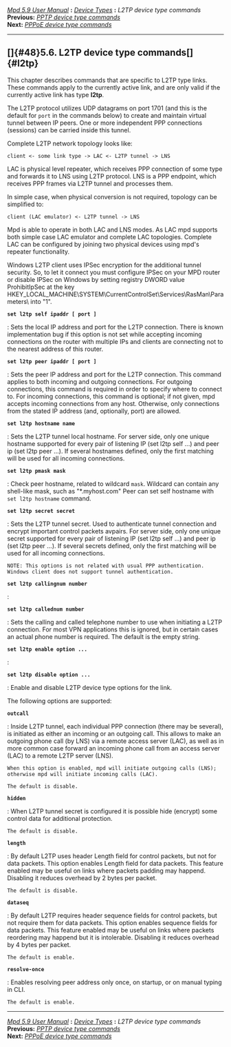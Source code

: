 [*Mpd 5.9 User Manual*](README.md) **:** [*Device Types*](mpd42.md)
**:** *L2TP device type commands*\
**Previous:** [*PPTP device type commands*](mpd47.md)\
**Next:** [*PPPoE device type commands*](mpd49.md)

------------------------------------------------------------------------

## []{#48}5.6. L2TP device type commands[]{#l2tp}

This chapter describes commands that are specific to L2TP type links.
These commands apply to the currently active link, and are only valid if
the currently active link has type **l2tp**.

The L2TP protocol utilizes UDP datagrams on port 1701 (and this is the
default for `port` in the commands below) to create and maintain virtual
tunnel between IP peers. One or more independent PPP connections
(sessions) can be carried inside this tunnel.

Complete L2TP network topology looks like:

    client <- some link type -> LAC <- L2TP tunnel -> LNS

LAC is physical level repeater, which receives PPP connection of some
type and forwards it to LNS using L2TP protocol. LNS is a PPP endpoint,
which receives PPP frames via L2TP tunnel and processes them.

In simple case, when physical conversion is not required, topology can
be simplified to:

    client (LAC emulator) <- L2TP tunnel -> LNS

Mpd is able to operate in both LAC and LNS modes. As LAC mpd supports
both simple case LAC emulator and complete LAC topologies. Complete LAC
can be configured by joining two physical devices using mpd\'s repeater
functionality.

Windows L2TP client uses IPSec encryption for the additional tunnel
security. So, to let it connect you must configure IPSec on your MPD
router or disable IPSec on Windows by setting registry DWORD value
ProhibitIpSec at the key
HKEY_LOCAL_MACHINE\\SYSTEM\\CurrentControlSet\\Services\\RasMan\\Parameters\\
into \"1\".

**`set l2tp self ipaddr [ port ]`**

:   Sets the local IP address and port for the L2TP connection. There is
    known implementation bug if this option is not set while accepting
    incoming connections on the router with multiple IPs and clients are
    connecting not to the nearest address of this router.

**`set l2tp peer ipaddr [ port ]`**

:   Sets the peer IP address and port for the L2TP connection. This
    command applies to both incoming and outgoing connections. For
    outgoing connections, this command is required in order to specify
    where to connect to. For incoming connections, this command is
    optional; if not given, mpd accepts incoming connections from any
    host. Otherwise, only connections from the stated IP address (and,
    optionally, port) are allowed.

**`set l2tp hostname name`**

:   Sets the L2TP tunnel local hostname. For server side, only one
    unique hostname supported for every pair of listening IP (set l2tp
    self \...) and peer ip (set l2tp peer \...). If several hostnames
    defined, only the first matching will be used for all incoming
    connections.

**`set l2tp pmask mask`**

:   Check peer hostname, related to wildcard `mask`. Wildcard can
    contain any shell-like mask, such as \"\*.myhost.com\" Peer can set
    self hostname with `set l2tp hostname` command.

**`set l2tp secret secret`**

:   Sets the L2TP tunnel secret. Used to authenticate tunnel connection
    and encrypt important control packets avpairs. For server side, only
    one unique secret supported for every pair of listening IP (set l2tp
    self \...) and peer ip (set l2tp peer \...). If several secrets
    defined, only the first matching will be used for all incoming
    connections.

    NOTE: This options is not related with usual PPP authentication.
    Windows client does not support tunnel authentication.

**`set l2tp callingnum number`**

:   

**`set l2tp callednum number`**

:   Sets the calling and called telephone number to use when initiating
    a L2TP connection. For most VPN applications this is ignored, but in
    certain cases an actual phone number is required. The default is the
    empty string.

**`set l2tp enable option ... `**

:   

**`set l2tp disable option ... `**

:   Enable and disable L2TP device type options for the link.

The following options are supported:

**`outcall`**

:   Inside L2TP tunnel, each individual PPP connection (there may be
    several), is initiated as either an incoming or an outgoing call.
    This allows to make an outgoing phone call (by LNS) via a remote
    access server (LAC), as well as in more common case forward an
    incoming phone call from an access server (LAC) to a remote L2TP
    server (LNS).

    When this option is enabled, mpd will initiate outgoing calls (LNS);
    otherwise mpd will initiate incoming calls (LAC).

    The default is disable.

**`hidden`**

:   When L2TP tunnel secret is configured it is possible hide (encrypt)
    some control data for additional protection.

    The default is disable.

**`length`**

:   By default L2TP uses header Length field for control packets, but
    not for data packets. This option enables Length field for data
    packets. This feature enabled may be useful on links where packets
    padding may happend. Disabling it reduces overhead by 2 bytes per
    packet.

    The default is disable.

**`dataseq`**

:   By default L2TP requires header sequence fields for control packets,
    but not require them for data packets. This option enables sequence
    fields for data packets. This feature enabled may be useful on links
    where packets reordering may happend but it is intolerable.
    Disabling it reduces overhead by 4 bytes per packet.

    The default is enable.

**`resolve-once`**

:   Enables resolving peer address only once, on startup, or on manual
    typing in CLI.

    The default is enable.

------------------------------------------------------------------------

[*Mpd 5.9 User Manual*](README.md) **:** [*Device Types*](mpd42.md)
**:** *L2TP device type commands*\
**Previous:** [*PPTP device type commands*](mpd47.md)\
**Next:** [*PPPoE device type commands*](mpd49.md)
